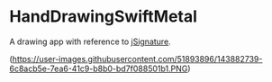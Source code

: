 # HandDrawingSwiftMetal
A drawing app with reference to [jSignature](https://willowsystems.github.io/jSignature/#/about/linesmoothing/).

(https://user-images.githubusercontent.com/51893896/143882739-6c8acb5e-7ea6-41c9-b8b0-bd7f088501b1.PNG)
